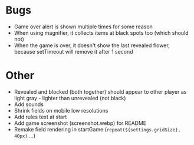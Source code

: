 # Bugs

- Game over alert is shown multiple times for some reason
- When using magnifier, it collects items at black spots too (which should not)
- When the game is over, it doesn't show the last revealed flower, because setTimeout will remove it after 1 second

# Other

- Revealed and blocked (both together) should appear to other player as light gray - lighter than unrevealed (not black)
- Add sounds
- Shrink fields on mobile low resolutions
- Add rules text at start
- Add game screenshot (screenshot.webp) for README
- Remake field rendering in startGame (`repeat(${settings.gridSize}, 40px)` ...)
